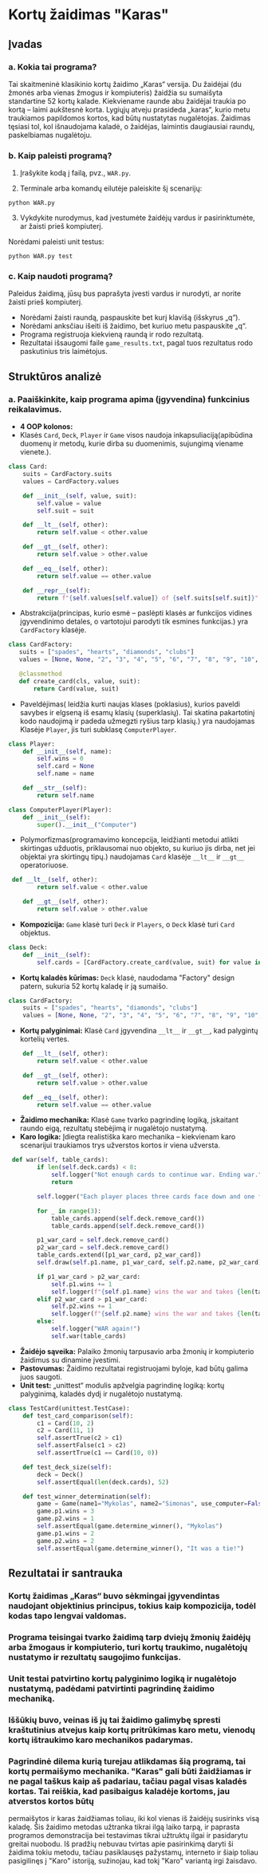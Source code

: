 # Kortų žaidimas "Karas"

## Įvadas

### a. Kokia tai programa?

Tai skaitmeninė klasikinio kortų žaidimo „Karas“ versija. Du žaidėjai (du žmonės arba vienas žmogus ir kompiuteris) žaidžia su sumaišyta standartine 52 kortų kalade. Kiekviename raunde abu žaidėjai traukia po kortą – laimi 
aukštesnė korta. Lygiųjų atveju prasideda „karas“, kurio metu traukiamos papildomos kortos, kad būtų nustatytas nugalėtojas. Žaidimas tęsiasi tol, kol išnaudojama kaladė, o žaidėjas, laimintis daugiausiai raundų, 
paskelbiamas nugalėtoju.

### b. Kaip paleisti programą?

1. Įrašykite kodą į failą, pvz., `WAR.py`.

2. Terminale arba komandų eilutėje paleiskite šį scenarijų:
```
python WAR.py
```
3. Vykdykite nurodymus, kad įvestumėte žaidėjų vardus ir pasirinktumėte, ar žaisti prieš kompiuterį.

Norėdami paleisti unit testus:
```
python WAR.py test
```

### c. Kaip naudoti programą?

Paleidus žaidimą, jūsų bus paprašyta įvesti vardus ir nurodyti, ar norite žaisti prieš kompiuterį.
- Norėdami žaisti raundą, paspauskite bet kurį klavišą (išskyrus „q“).
- Norėdami anksčiau išeiti iš žaidimo, bet kuriuo metu paspauskite „q“.
- Programa registruoja kiekvieną raundą ir rodo rezultatą.
- Rezultatai išsaugomi faile `game_results.txt`, pagal tuos rezultatus rodo paskutinius tris laimėtojus.

## Struktūros analizė

### a. Paaiškinkite, kaip programa apima (įgyvendina) funkcinius reikalavimus.
- **4 OOP kolonos:**
- Klasės `Card`, `Deck`, `Player` ir `Game` visos naudoja inkapsuliaciją(apibūdina duomenų ir metodų, kurie dirba su duomenimis, sujungimą viename vienete.).
```py
class Card:
    suits = CardFactory.suits
    values = CardFactory.values

    def __init__(self, value, suit):
        self.value = value
        self.suit = suit

    def __lt__(self, other):
        return self.value < other.value

    def __gt__(self, other):
        return self.value > other.value

    def __eq__(self, other):
        return self.value == other.value

    def __repr__(self):
        return f"{self.values[self.value]} of {self.suits[self.suit]}"
 ```
- Abstrakcija(principas, kurio esmė – paslėpti klasės ar funkcijos vidines įgyvendinimo detales, o vartotojui parodyti tik esmines funkcijas.) yra `CardFactory` klasėje.
 ```py
class CardFactory:
    suits = ["spades", "hearts", "diamonds", "clubs"]
    values = [None, None, "2", "3", "4", "5", "6", "7", "8", "9", "10", "Jack", "Queen", "King", "Ace"]

    @classmethod
    def create_card(cls, value, suit):
        return Card(value, suit)
 ```
- Paveldėjimas( leidžia kurti naujas klases (poklasius), kurios paveldi savybes ir elgseną iš esamų klasių (superklasių). Tai skatina pakartotinį kodo naudojimą ir padeda užmegzti ryšius tarp klasių.) yra naudojamas Klasėje `Player`, jis turi subklasę `ComputerPlayer`.
```py
class Player:
    def __init__(self, name):
        self.wins = 0
        self.card = None
        self.name = name

    def __str__(self):
        return self.name

class ComputerPlayer(Player):
    def __init__(self):
        super().__init__("Computer")

```
- Polymorfizmas(programavimo koncepcija, leidžianti metodui atlikti skirtingas užduotis, priklausomai nuo objekto, su kuriuo jis dirba, net jei objektai yra skirtingų tipų.) naudojamas `Card` klasėje `__lt__` ir `__gt__` operatoriuose.
```py
 def __lt__(self, other):
        return self.value < other.value

    def __gt__(self, other):
        return self.value > other.value
```
- **Kompozicija:** `Game` klasė turi `Deck` ir `Players`, o `Deck` klasė turi `Card` objektus.
```py
class Deck:
    def __init__(self):
        self.cards = [CardFactory.create_card(value, suit) for value in range(2, 15) for suit in range(4)]
```
- **Kortų kaladės kūrimas:** `Deck` klasė, naudodama "Factory" design patern, sukuria 52 kortų kaladę ir ją sumaišo.
```py
class CardFactory:
    suits = ["spades", "hearts", "diamonds", "clubs"]
    values = [None, None, "2", "3", "4", "5", "6", "7", "8", "9", "10", "Jack", "Queen", "King", "Ace"]
```
- **Kortų palyginimai:** Klasė `Card` įgyvendina `__lt__` ir `__gt__`, kad palygintų kortelių vertes.
```py
    def __lt__(self, other):
        return self.value < other.value

    def __gt__(self, other):
        return self.value > other.value

    def __eq__(self, other):
        return self.value == other.value
```
- **Žaidimo mechanika:** Klasė `Game` tvarko pagrindinę logiką, įskaitant raundo eigą, rezultatų stebėjimą ir nugalėtojo nustatymą.
- **Karo logika:** Įdiegta realistiška karo mechanika – kiekvienam karo scenarijui traukiamos trys užverstos kortos ir viena užversta.
```py
 def war(self, table_cards):
        if len(self.deck.cards) < 8:
            self.logger("Not enough cards to continue war. Ending war.")
            return

        self.logger("Each player places three cards face down and one face up.")

        for _ in range(3):
            table_cards.append(self.deck.remove_card()) 
            table_cards.append(self.deck.remove_card()) 

        p1_war_card = self.deck.remove_card()
        p2_war_card = self.deck.remove_card()
        table_cards.extend([p1_war_card, p2_war_card])
        self.draw(self.p1.name, p1_war_card, self.p2.name, p2_war_card)

        if p1_war_card > p2_war_card:
            self.p1.wins += 1
            self.logger(f"{self.p1.name} wins the war and takes {len(table_cards)} cards.")
        elif p2_war_card > p1_war_card:
            self.p2.wins += 1
            self.logger(f"{self.p2.name} wins the war and takes {len(table_cards)} cards.")
        else:
            self.logger("WAR again!")
            self.war(table_cards)
```
- **Žaidėjo sąveika:** Palaiko žmonių tarpusavio arba žmonių ir kompiuterio žaidimus su dinamine įvestimi.
- **Pastovumas:** Žaidimo rezultatai registruojami byloje, kad būtų galima juos saugoti.
- **Unit test:** „unittest“ modulis apžvelgia pagrindinę logiką: kortų palyginimą, kaladės dydį ir nugalėtojo nustatymą.

```py
class TestCard(unittest.TestCase):
    def test_card_comparison(self):
        c1 = Card(10, 2) 
        c2 = Card(11, 1) 
        self.assertTrue(c2 > c1)
        self.assertFalse(c1 > c2)
        self.assertTrue(c1 == Card(10, 0)) 

    def test_deck_size(self):
        deck = Deck()
        self.assertEqual(len(deck.cards), 52)

    def test_winner_determination(self):
        game = Game(name1="Mykolas", name2="Simonas", use_computer=False, logger=lambda *args: None)
        game.p1.wins = 3
        game.p2.wins = 1
        self.assertEqual(game.determine_winner(), "Mykolas")
        game.p1.wins = 2
        game.p2.wins = 2
        self.assertEqual(game.determine_winner(), "It was a tie!")
```
## Rezultatai ir santrauka

### Kortų žaidimas „Karas“ buvo sėkmingai įgyvendintas naudojant objektinius principus, tokius kaip kompozicija, todėl kodas tapo lengvai valdomas.

### Programa teisingai tvarko žaidimą tarp dviejų žmonių žaidėjų arba žmogaus ir kompiuterio, turi kortų traukimo, nugalėtojų nustatymo ir rezultatų saugojimo funkcijas.

### Unit testai patvirtino kortų palyginimo logiką ir nugalėtojo nustatymą, padėdami patvirtinti pagrindinę žaidimo mechaniką.

### Iššūkių buvo, veinas iš jų tai žaidimo galimybę spresti kraštutinius atvejus kaip kortų pritrūkimas karo metu, vienodų kortų ištraukimo karo mechanikos padarymas.

### Pagrindinė dilema kurią turejau atlikdamas šią programą, tai kortų permaišymo mechanika. "Karas" gali būti žaidžiamas ir ne pagal taškus kaip aš padariau, tačiau pagal visas kaladės kortas. Tai reiškia, kad pasibaigus kaladėje kortoms, jau atverstos kortos būtų 
permaišytos ir karas žaidžiamas toliau, iki kol vienas iš žaidėjų susirinks visą kaladę. Šis žaidimo metodas užtranka tikrai ilgą laiko tarpą, ir paprasta programos demonstracija bei testavimas tikrai užtruktų ilgai ir pasidarytu greitai nuobodu. Iš pradžių nebuvau 
tvirtas apie pasirinkimą daryti ši žaidima tokiu metodu, tačiau pasiklausęs pažystamų, interneto ir šiaip toliau pasigilinęs į "Karo" istoriją, sužinojau, kad tokį "Karo" variantą irgi žaisdavo.











